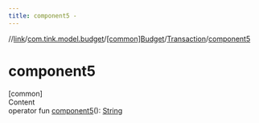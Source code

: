 ```yaml
---
title: component5 -
---
```

//[link](../../../index.md)/[com.tink.model.budget](../../index.md)/[[common]Budget](../index.md)/[Transaction](index.md)/[component5](component5.md)



# component5  
[common]  
Content  
operator fun [component5](component5.md)(): [String](https://kotlinlang.org/api/latest/jvm/stdlib/kotlin/-string/index.html)  




